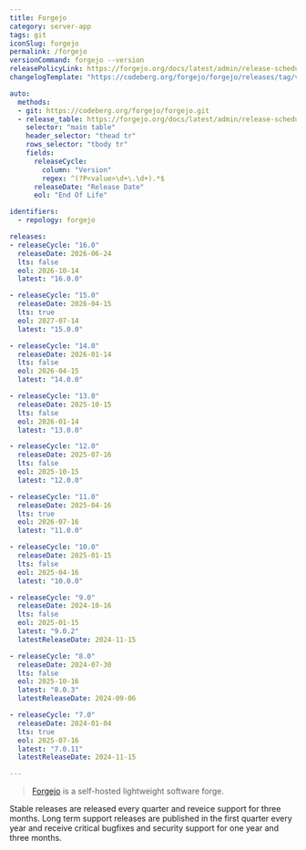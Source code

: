 ```yaml
---
title: Forgejo
category: server-app
tags: git
iconSlug: forgejo
permalink: /forgejo
versionCommand: forgejo --version
releasePolicyLink: https://forgejo.org/docs/latest/admin/release-schedule/
changelogTemplate: "https://codeberg.org/forgejo/forgejo/releases/tag/v__RELEASE_CYCLE__.__LATEST__"

auto:
  methods:
  - git: https://codeberg.org/forgejo/forgejo.git
  - release_table: https://forgejo.org/docs/latest/admin/release-schedule/
    selector: "main table"
    header_selector: "thead tr"
    rows_selector: "tbody tr"
    fields:
      releaseCycle:
        column: "Version"
        regex: ^(?P<value>\d+\.\d+).*$
      releaseDate: "Release Date"
      eol: "End Of Life"

identifiers:
  - repology: forgejo

releases:
- releaseCycle: "16.0"
  releaseDate: 2026-06-24
  lts: false
  eol: 2026-10-14
  latest: "16.0.0"

- releaseCycle: "15.0"
  releaseDate: 2026-04-15
  lts: true
  eol: 2027-07-14
  latest: "15.0.0"

- releaseCycle: "14.0"
  releaseDate: 2026-01-14
  lts: false
  eol: 2026-04-15
  latest: "14.0.0"

- releaseCycle: "13.0"
  releaseDate: 2025-10-15
  lts: false
  eol: 2026-01-14
  latest: "13.0.0"

- releaseCycle: "12.0"
  releaseDate: 2025-07-16
  lts: false
  eol: 2025-10-15
  latest: "12.0.0"

- releaseCycle: "11.0"
  releaseDate: 2025-04-16
  lts: true
  eol: 2026-07-16
  latest: "11.0.0"

- releaseCycle: "10.0"
  releaseDate: 2025-01-15
  lts: false
  eol: 2025-04-16
  latest: "10.0.0"

- releaseCycle: "9.0"
  releaseDate: 2024-10-16
  lts: false
  eol: 2025-01-15
  latest: "9.0.2"
  latestReleaseDate: 2024-11-15

- releaseCycle: "8.0"
  releaseDate: 2024-07-30
  lts: false
  eol: 2025-10-16
  latest: "8.0.3"
  latestReleaseDate: 2024-09-06

- releaseCycle: "7.0"
  releaseDate: 2024-01-04
  lts: true
  eol: 2025-07-16
  latest: "7.0.11"
  latestReleaseDate: 2024-11-15

---
```


> [Forgejo](https://forgejo.org/) is a self-hosted lightweight software forge.

Stable releases are released every quarter and reveice support for three months.
Long term support releases are published in the first quarter every year
and receive critical bugfixes and security support for one year and three months.
